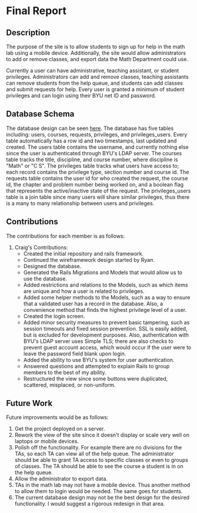 Final Report
============

Description
-----------

The purpose of the site is to allow students to sign up for help in the math lab using a mobile device.  Additionally, the site would allow administrators to add or remove classes, and export data the Math Department could use.

Currently a user can have administrative, teaching assistant, or student privileges.  Administrators can add and remove classes, teaching assistants can remove students from the help queue, and students can add classes and submit requests for help.  Every user is granted a minimum of student privileges and can login using their BYU net ID and password.

Database Schema
---------------

The database design can be seen [here](databaseDesign.pdf).  The database has five tables including: users, courses, requests, privileges, and privileges_users.  Every table automatically has a row id and two timestamps, last updated and created.  The users table contains the username, and currently nothing else since the user is authenticated through BYU's LDAP server.  The courses table tracks the title, discipline, and course number, where discipline is "Math" or "C S".  The privileges table tracks what users have access to; each record contains the privilege type, section number and course id. The requests table contains the user id for who created the request, the course id, the chapter and problem number being worked on, and a boolean flag that represents the active/inactive state of the request.  The privileges_users table is a join table since many users will share similar privileges, thus there is a many to many relationship between users and privileges.

Contributions
-------------

The contributions for each member is as follows:

1.  Craig's Contributions:
    *  Created the initial repository and rails framework.
    *  Continued the wireframework design started by Ryan.
    *  Designed the database.
    *  Generated the Rails Migrations and Models that would allow us to use the database.
    *  Added restrictions and relations to the Models, such as which items are unique and how a user is related to privileges.
    *  Added some helper methods to the Models, such as a way to ensure that a validated user has a record in the database.  Also, a convenience method that finds the highest privilege level of a user.
    *  Created the login screen.
    *  Added minor security measures to prevent basic tampering, such as session timeouts and fixed session prevention.  SSL is easily added, but is excluded for development purposes.  Also, authentication with BYU's LDAP server uses Simple TLS; there are also checks to prevent guest account access, which would occur if the user were to leave the password field blank upon login.
    *  Added the ability to use BYU's system for user authentication.
    *  Answered questions and attempted to explain Rails to group members to the best of my ability.
    *  Restructured the view since some buttons were duplicated, scattered, misplaced, or non-uniform.


Future Work
-----------

Future improvements would be as follows:

1.  Get the project deployed on a server.
2.  Rework the view of the site since it doesn't display or scale very well on laptops or mobile devices.
3.  Polish off the functionality.  For example there are no divisions for the TAs, so each TA can view all of the help queue.  The administrator should be able to grant TA access to specific classes or even to groups of classes.  The TA should be able to see the course a student is in on the help queue.
4.  Allow the administrator to export data.
5.  TAs in the math lab may not have a mobile device.  Thus another method to allow them to login would be needed.  The same goes for students.
6.  The current database design may not be the best design for the desired functionality.  I would suggest a rigorous redesign in that area.
    
    